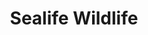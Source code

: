---
layout: catalog
published: true
show_products: true
category: catalog
title: Sealife Wildlife
unique_id: sealife-wildlife
slug: sealife
pdf: Sealifewildlife_2017_NoPrice.pdf
cover: sealife-cover.jpg
topic:
  - Sealife
---